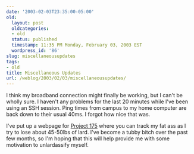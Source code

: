 ```yaml
---
date: '2003-02-03T23:35:00-05:00'
old:
  layout: post
  oldcategories:
  - old
  status: published
  timestamp: 11:35 PM Monday, February 03, 2003 EST
  wordpress_id: '86'
slug: miscellaneousupdates
tags:
- old
title: Miscellaneous Updates
url: /weblog/2003/02/03/miscellaneousupdates/
---
```


I think my broadband connection might finally be working, but I can't be wholly sure.  I haven't any problems for the last 20 minutes while I've been using an SSH session.  Ping times from campus to my home computer are back down to their usual 40ms.  I forgot how nice that was.

I've put up a webpage for [Project 175](/project175/) where you can track my fat ass as I try to lose about 45-50lbs of lard.  I've become a tubby bitch over the past few months, so I'm hoping that this will help provide me with some motivation to unlardassify myself.
